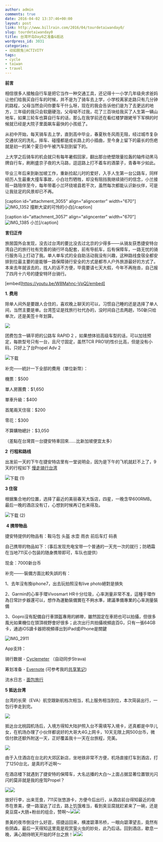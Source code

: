 ```yaml
---
author: admin
comments: true
date: 2016-04-02 13:37:46+00:00
layout: post
link: http://www.billrain.com/2016/04/tourdetaiwanday0/
slug: tourdetaiwanday0
title: 台湾环岛Day0之准备&抵达
wordpress_id: 3031
categories:
- 动如脱兔|ACTIVITY
tags:
- cycle
- taiwan
- travel
---
```


**前言**

相信很多人接触自行车是把它当作一种交通工具，还记得十一小学几年级央求爸妈让他们给我买自行车的时候，并不是为了骑车去上学，小学校离家走路只有几分钟的路程，父母当然会问你要车干什么呀，现在的我会告诉他们是为了去更远的地方，三年级的我只会软磨硬泡，父母坳不过我，花了三百块给我买了人生第一辆山地车，如果三轮车也算自行车的话，那么在我学前还在看红楼梦跟姥爷下军棋的时候就已经是大院子里面飙车最快的小孩纸了。

从初中开始，每天骑车去上学，直到高中毕业，春夏秋冬风雨无阻，经过城市复杂交通状况的洗礼，摔车、碰撞都是成长路上的小插曲，至今身上留下的最长的伤疤就是初一的某个夏日中午被汽车刮到留下的。

上大学之后骑车的机会就只有每年暑假回家，翻出那台绝壁限量拉轰的轴传动黑马牌自行车，刷刷盛京子夜的大马路，逗逗路上打不着车的酒蒙子，青春年少如此。

毕业三年后来到新加坡工作，重新捡起儿时的爱好，入手人生第一台公路车，同样经历人生最重大撞车事故，小白壮烈牺牲，却没有阻挡我继续骑行的信念，小兰接班一路陪伴至今，每年带着小兰环绕坡县若干次，虽然每次都能认识新伙伴，可是让我驻足的风景却已不再。<!-- more -->

[caption id="attachment_3055" align="aligncenter" width="670"]![IMG_1352]({{site.baseurl}}/assets/images/blog/IMG_1352-1024x768.jpg) 撞断大梁的可怜的小白[/caption]

[caption id="attachment_3057" align="aligncenter" width="670"]![IMG_1385]({{site.baseurl}}/assets/images/blog/IMG_1385-1024x768.jpg) 小兰[/caption]


**言归正传**




旅居国外会发现，没去过台湾的要比没去过北京的少得多——从骑友获悉捷安特台湾自己的旅行社有完善的骑行环岛配套，前有导航车，后有保障车，一路无忧的骑行服务马上打动了我。单人单车式的全自助活动我没有兴趣，这种路线食宿全都安排到位最主要的是能够一路保障骑行安全的方式是都市人户外旅游最好的方式了。本来去年就该去的，找人的话不方便，毕竟要请七天大假，今年不再拖沓，自己报了四月十六号的捷安特环台骑行。


[embed]https://youtu.be/W8Mahnc-VpQ[/embed]


**1. 费用**




除单人间外是要跟人合住的，喜欢晚上聊天的可以，习惯自己睡的还是选择了单人间，当然主要是单。台湾签证是找旅行社代办的，没时间自己去两趟，150新只给单次，还是美签十年划算。




![](http://www.giantcyclingworld.com/web/uploaded/filemanager/e9fa7dfd-f3c9-4bee-bed8-f89668fc60a8.jpg)




团费包含一辆平把的公路车 RAPID 2 ，如果想体验高级车型的话，可以加钱预定，每款型号只有一台，且尺寸固定，虽然TCR PRO1的性价比高，但是没有小码，只好上了台Propel Adv 2


![下载]({{site.baseurl}}/assets/images/blog/下载.png)

补完——統計一下全部的費用（單位新幣）：

機票：$500

單人房團費：$1,650

單車升級：$400

首尾兩天住宿：$200

零花：$300

不算購物總計：$3,050

（差點在台灣買一台捷安特車回來……比新加坡便宜太多）


**2  行程和路线**




出发前一天的下午在捷安特店里有一堂说明会，因为是下午的飞机就赶不上了，9天的行程如下 [慢走骑行台湾]({{site.baseurl}}/assets/images/blog/台湾.pdf)




![下载 (1)]({{site.baseurl}}/assets/images/blog/下载-1.png)





**3 住宿**




根据集合地的位置，选择了最近的美丽春天大饭店，四星，一晚含早600RMB。最后一晚的酒店没有订，心想到时候再订也来得及。




![下载 (2)]({{site.baseurl}}/assets/images/blog/下载-2.png)




 **4 携带物品**





捷安特提供的物品有：鞍马包 头盔 水壶 雨衣 前后车灯 码表




自己携带的物品如下：(事后发现充电宝带一个普通的一天充一次的就行；防晒霜在当地711买小包装的随身携带即可，车队也提供）




现金：7000新台币







补完——-裝備方面比較失誤的有：




1、去年沒有換iphone7，出去玩拍照沒有live photo絕對是損失




2、Garmin的心率手環Vivosmart HR十分垃圾，心率測量非常不准，這種手環作為日常計步器還可以，想作為運動裝備實在不夠水準，建議準備專業的心率測量裝備




3、Gopro沒有配備自行車頭盔專用的綁帶，雖然固定在車把也可以拍攝，但很多風光如果機位在頭頂視野會好很多；此次出行共拍攝視頻逾百G，只有一張64GB卡，通過iOS讀卡器把視頻導出到iPad或iPhone是關鍵




![IMG_2911]({{site.baseurl}}/assets/images/blog/IMG_2911-1024x1024.jpg)




App支持：




骑行数据 - [Cyclemeter](https://itunes.apple.com/app/apple-store/id330595774?mt=8) （自动同步Strava)




筹划准备 - [Evernote](https://itunes.apple.com/us/app/evernote-capture-notes-sync/id281796108?mt=8) (可参考我的[共享笔记](https://www.evernote.com/pub/billrain/CycleTaiwan))




流水日志 - [面包旅行](http://web.breadtrip.com/trips/2387282839/)




**5 抵达台湾**




台湾的长荣（EVA）航空跟新航档次相当，机上服务相当到位，本次简装出行，一包行李走到完。




[![]({{site.baseurl}}/assets/images/blog/img_3113-1024x1024.jpg)]({{site.baseurl}}/assets/images/blog/img_3113.jpg)[
]({{site.baseurl}}/assets/images/blog/img_3117.jpg)




抵达台北桃园机场后，入境方得知大陆护照入台不需填写入境卡，还真都是中华儿女，在机场办理了小伙伴都说好的大哥大4G上网卡，10天无限上网500台币，微信付款还额外附送一天，正好覆盖我十一天在台旅程，完美。




![]({{site.baseurl}}/assets/images/blog/img_3117-1024x1024.jpg)




由于入住酒店在台北的大郊区新店，坐地铁非常不方便，机场直接打车到酒店，打了1250台北，是真的不近啊～




在酒店楼下就遇到了捷安特的保障车，大名远播的大白～上面占据显著位置银光闪闪的莫非就是我的座驾Propel？




![]({{site.baseurl}}/assets/images/blog/img_3123-768x1024.jpg)![]({{site.baseurl}}/assets/images/blog/img_3124-1024x768.jpg)




放好行李，出来觅食，711买张悠游卡，方便今后出行，从酒店前台得知最近的夜市在景美，便一路溜达了过去，路上饥饿难当，看到臭豆腐就赶紧来了一碗，还是臭豆腐+大肠+粉丝的组合，赞啊～![]({{site.baseurl}}/assets/images/blog/img_3128-1024x768.jpg)![]({{site.baseurl}}/assets/images/blog/img_3127-1024x1024.jpg)




景美的夜市倒没什么好逛，搭捷运回来，横渡碧潭吊桥，一眼向碧潭望去，竟然有些阴森，最后一天得知这里竟是观赏萤火虫的妙处，此乃后话。回到酒店，歇息一晚，满心期待明天开始的环台之旅！![]({{site.baseurl}}/assets/images/blog/img_3140-1024x768.jpg)![]({{site.baseurl}}/assets/images/blog/img_3139-768x1024.jpg)
